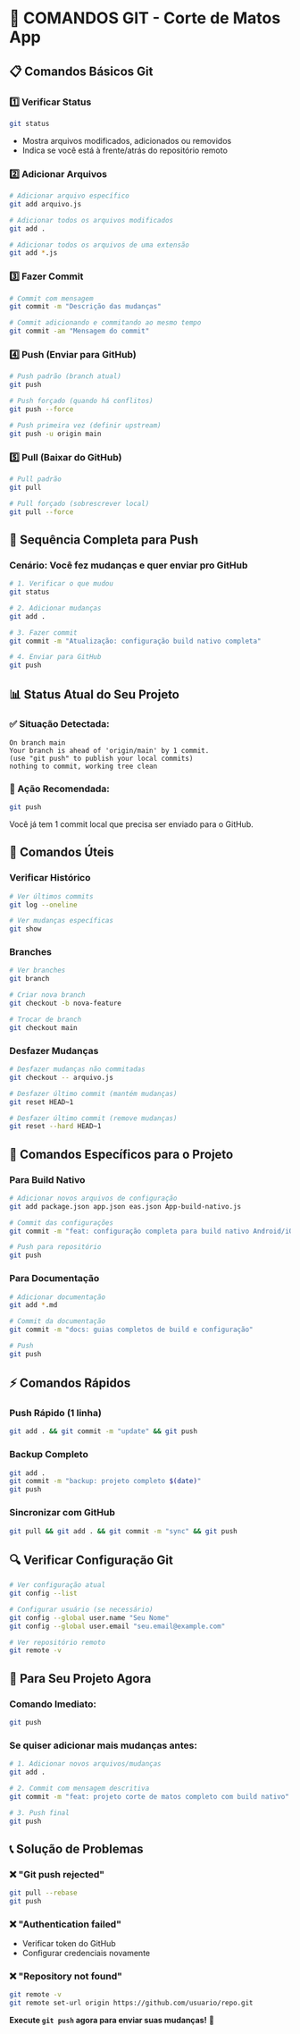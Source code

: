# 🔄 COMANDOS GIT - Corte de Matos App

## 📋 Comandos Básicos Git

### 1️⃣ Verificar Status
```bash
git status
```
- Mostra arquivos modificados, adicionados ou removidos
- Indica se você está à frente/atrás do repositório remoto

### 2️⃣ Adicionar Arquivos
```bash
# Adicionar arquivo específico
git add arquivo.js

# Adicionar todos os arquivos modificados
git add .

# Adicionar todos os arquivos de uma extensão
git add *.js
```

### 3️⃣ Fazer Commit
```bash
# Commit com mensagem
git commit -m "Descrição das mudanças"

# Commit adicionando e commitando ao mesmo tempo
git commit -am "Mensagem do commit"
```

### 4️⃣ Push (Enviar para GitHub)
```bash
# Push padrão (branch atual)
git push

# Push forçado (quando há conflitos)
git push --force

# Push primeira vez (definir upstream)
git push -u origin main
```

### 5️⃣ Pull (Baixar do GitHub)
```bash
# Pull padrão
git pull

# Pull forçado (sobrescrever local)
git pull --force
```

## 🚀 Sequência Completa para Push

### Cenário: Você fez mudanças e quer enviar pro GitHub

```bash
# 1. Verificar o que mudou
git status

# 2. Adicionar mudanças
git add .

# 3. Fazer commit
git commit -m "Atualização: configuração build nativo completa"

# 4. Enviar para GitHub
git push
```

## 📊 Status Atual do Seu Projeto

### ✅ Situação Detectada:
```
On branch main
Your branch is ahead of 'origin/main' by 1 commit.
(use "git push" to publish your local commits)
nothing to commit, working tree clean
```

### 🎯 Ação Recomendada:
```bash
git push
```

Você já tem 1 commit local que precisa ser enviado para o GitHub.

## 🔧 Comandos Úteis

### Verificar Histórico
```bash
# Ver últimos commits
git log --oneline

# Ver mudanças específicas
git show
```

### Branches
```bash
# Ver branches
git branch

# Criar nova branch
git checkout -b nova-feature

# Trocar de branch
git checkout main
```

### Desfazer Mudanças
```bash
# Desfazer mudanças não commitadas
git checkout -- arquivo.js

# Desfazer último commit (mantém mudanças)
git reset HEAD~1

# Desfazer último commit (remove mudanças)
git reset --hard HEAD~1
```

## 📱 Comandos Específicos para o Projeto

### Para Build Nativo
```bash
# Adicionar novos arquivos de configuração
git add package.json app.json eas.json App-build-nativo.js

# Commit das configurações
git commit -m "feat: configuração completa para build nativo Android/iOS"

# Push para repositório
git push
```

### Para Documentação
```bash
# Adicionar documentação
git add *.md

# Commit da documentação
git commit -m "docs: guias completos de build e configuração"

# Push
git push
```

## ⚡ Comandos Rápidos

### Push Rápido (1 linha)
```bash
git add . && git commit -m "update" && git push
```

### Backup Completo
```bash
git add .
git commit -m "backup: projeto completo $(date)"
git push
```

### Sincronizar com GitHub
```bash
git pull && git add . && git commit -m "sync" && git push
```

## 🔍 Verificar Configuração Git

```bash
# Ver configuração atual
git config --list

# Configurar usuário (se necessário)
git config --global user.name "Seu Nome"
git config --global user.email "seu.email@example.com"

# Ver repositório remoto
git remote -v
```

## 🎯 Para Seu Projeto Agora

### Comando Imediato:
```bash
git push
```

### Se quiser adicionar mais mudanças antes:
```bash
# 1. Adicionar novos arquivos/mudanças
git add .

# 2. Commit com mensagem descritiva
git commit -m "feat: projeto corte de matos completo com build nativo"

# 3. Push final
git push
```

## 📞 Solução de Problemas

### ❌ "Git push rejected"
```bash
git pull --rebase
git push
```

### ❌ "Authentication failed"
- Verificar token do GitHub
- Configurar credenciais novamente

### ❌ "Repository not found"
```bash
git remote -v
git remote set-url origin https://github.com/usuario/repo.git
```

**Execute `git push` agora para enviar suas mudanças!** 🚀
